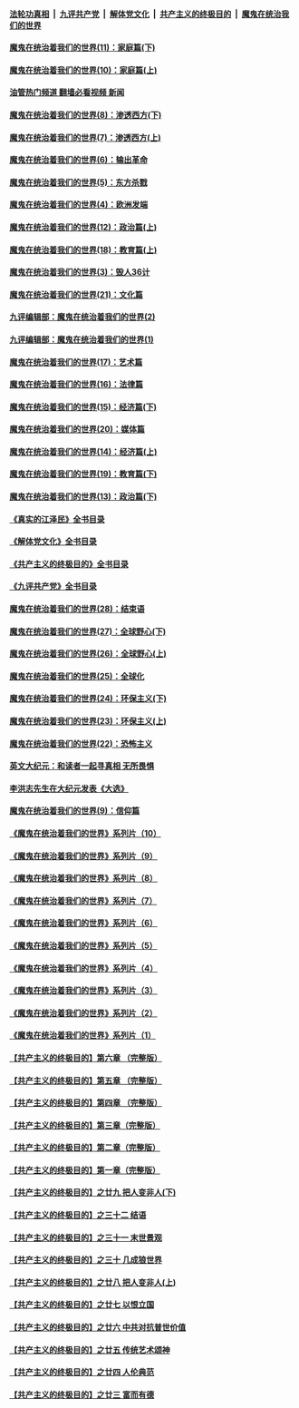 ####  [法轮功真相](../../../../basic/blob/master/README.md?t=11271702) &nbsp;|&nbsp; [九评共产党](../../../../9ping.md/blob/master/README.md?t=11271702) &nbsp;|&nbsp; [解体党文化](../../../../jtdwh.md/blob/master/README.md?t=11271702)  &nbsp;|&nbsp; [共产主义的终极目的](../../../../gczydzjmd.md/blob/master/README.md?t=11271702) &nbsp;|&nbsp; [魔鬼在统治我们的世界](../../../../mgztzwmdsj.md/blob/master/README.md?t=11271702) 

#### [魔鬼在统治着我们的世界(11)：家庭篇(下)](../pages/nsc422/n10440961.md?t=11271702) 

#### [魔鬼在统治着我们的世界(10)：家庭篇(上)](../pages/nsc422/n10435448.md?t=11271702) 

#### [油管热门频道 翻墙必看视频 新闻](http://129.146.143.75:81/youtube.html?11271702)

#### [魔鬼在统治着我们的世界(8)：渗透西方(下)](../pages/nsc422/n10429603.md?t=11271702) 

#### [魔鬼在统治着我们的世界(7)：渗透西方(上)](../pages/nsc422/n10426013.md?t=11271702) 

#### [魔鬼在统治着我们的世界(6)：输出革命](../pages/nsc422/n10421536.md?t=11271702) 

#### [魔鬼在统治着我们的世界(5)：东方杀戮](../pages/nsc422/n10417707.md?t=11271702) 

#### [魔鬼在统治着我们的世界(4)：欧洲发端](../pages/nsc422/n10414890.md?t=11271702) 

#### [魔鬼在统治着我们的世界(12)：政治篇(上)](../pages/nsc422/n10444576.md?t=11271702) 

#### [魔鬼在统治着我们的世界(18)：教育篇(上)](../pages/nsc422/n10526970.md?t=11271702) 

#### [魔鬼在统治着我们的世界(3)：毁人36计](../pages/nsc422/n10411583.md?t=11271702) 

#### [魔鬼在统治着我们的世界(21)：文化篇](../pages/nsc422/n10597706.md?t=11271702) 

#### [九评编辑部：魔鬼在统治着我们的世界(2)](../pages/nsc422/n10410036.md?t=11271702) 

#### [九评编辑部：魔鬼在统治着我们的世界(1)](../pages/nsc422/n10406825.md?t=11271702) 

#### [魔鬼在统治着我们的世界(17)：艺术篇](../pages/nsc422/n10499093.md?t=11271702) 

#### [魔鬼在统治着我们的世界(16)：法律篇](../pages/nsc422/n10485969.md?t=11271702) 

#### [魔鬼在统治着我们的世界(15)：经济篇(下)](../pages/nsc422/n10469975.md?t=11271702) 

#### [魔鬼在统治着我们的世界(20)：媒体篇](../pages/nsc422/n10586579.md?t=11271702) 

#### [魔鬼在统治着我们的世界(14)：经济篇(上)](../pages/nsc422/n10457370.md?t=11271702) 

#### [魔鬼在统治着我们的世界(19)：教育篇(下)](../pages/nsc422/n10564808.md?t=11271702) 

#### [魔鬼在统治着我们的世界(13)：政治篇(下)](../pages/nsc422/n10448270.md?t=11271702) 

#### [《真实的江泽民》全书目录](../pages/nsc422/n13721399.md?t=11271702) 

#### [《解体党文化》全书目录](../pages/nsc422/n13721157.md?t=11271702) 

#### [《共产主义的终极目的》全书目录](../pages/nsc422/n13721048.md?t=11271702) 

#### [《九评共产党》全书目录](../pages/nsc422/n13708085.md?t=11271702) 

#### [魔鬼在统治着我们的世界(28)：结束语](../pages/nsc422/n10936246.md?t=11271702) 

#### [魔鬼在统治着我们的世界(27)：全球野心(下)](../pages/nsc422/n10928319.md?t=11271702) 

#### [魔鬼在统治着我们的世界(26)：全球野心(上)](../pages/nsc422/n10900318.md?t=11271702) 

#### [魔鬼在统治着我们的世界(25)：全球化](../pages/nsc422/n10788205.md?t=11271702) 

#### [魔鬼在统治着我们的世界(24)：环保主义(下)](../pages/nsc422/n10695307.md?t=11271702) 

#### [魔鬼在统治着我们的世界(23)：环保主义(上)](../pages/nsc422/n10688613.md?t=11271702) 

#### [魔鬼在统治着我们的世界(22)：恐怖主义](../pages/nsc422/n10614727.md?t=11271702) 

#### [英文大纪元：和读者一起寻真相 无所畏惧](../pages/nsc422/n12542027.md?t=11271702) 

#### [李洪志先生在大纪元发表《大选》](../pages/nsc422/n12534746.md?t=11271702) 

#### [魔鬼在统治着我们的世界(9)：信仰篇](../pages/nsc422/n10432159.md?t=11271702) 

#### [《魔鬼在统治着我们的世界》系列片（10）](../pages/nsc422/n12292670.md?t=11271702) 

#### [《魔鬼在统治着我们的世界》系列片（9）](../pages/nsc422/n12290859.md?t=11271702) 

#### [《魔鬼在统治着我们的世界》系列片（8）](../pages/nsc422/n12287445.md?t=11271702) 

#### [《魔鬼在统治着我们的世界》系列片（7）](../pages/nsc422/n12283425.md?t=11271702) 

#### [《魔鬼在统治着我们的世界》系列片（6）](../pages/nsc422/n12282314.md?t=11271702) 

#### [《魔鬼在统治着我们的世界》系列片（5）](../pages/nsc422/n12281419.md?t=11271702) 

#### [《魔鬼在统治着我们的世界》系列片（4）](../pages/nsc422/n12274024.md?t=11271702) 

#### [《魔鬼在统治着我们的世界》系列片（3）](../pages/nsc422/n12271322.md?t=11271702) 

#### [《魔鬼在统治着我们的世界》系列片（2）](../pages/nsc422/n12269049.md?t=11271702) 

#### [《魔鬼在统治着我们的世界》系列片（1）](../pages/nsc422/n12267575.md?t=11271702) 

#### [【共产主义的终极目的】第六章 （完整版）](../pages/nsc422/n11428913.md?t=11271702) 

#### [【共产主义的终极目的】第五章 （完整版）](../pages/nsc422/n11428912.md?t=11271702) 

#### [【共产主义的终极目的】第四章 （完整版）](../pages/nsc422/n11428907.md?t=11271702) 

#### [【共产主义的终极目的】第三章（完整版）](../pages/nsc422/n11428848.md?t=11271702) 

#### [【共产主义的终极目的】第二章（完整版）](../pages/nsc422/n11428831.md?t=11271702) 

#### [【共产主义的终极目的】第一章（完整版）](../pages/nsc422/n11417651.md?t=11271702) 

#### [【共产主义的终极目的】之廿九 把人变非人(下)](../pages/nsc422/n11344140.md?t=11271702) 

#### [【共产主义的终极目的】之三十二 结语](../pages/nsc422/n11360535.md?t=11271702) 

#### [【共产主义的终极目的】之三十一 末世景观](../pages/nsc422/n11351129.md?t=11271702) 

#### [【共产主义的终极目的】之三十 几成狼世界](../pages/nsc422/n11348280.md?t=11271702) 

#### [【共产主义的终极目的】之廿八 把人变非人(上)](../pages/nsc422/n11340492.md?t=11271702) 

#### [【共产主义的终极目的】之廿七 以恨立国](../pages/nsc422/n11336944.md?t=11271702) 

#### [【共产主义的终极目的】之廿六 中共对抗普世价值](../pages/nsc422/n11324785.md?t=11271702) 

#### [【共产主义的终极目的】之廿五 传统艺术颂神](../pages/nsc422/n11296396.md?t=11271702) 

#### [【共产主义的终极目的】之廿四 人伦典范](../pages/nsc422/n11296397.md?t=11271702) 

#### [【共产主义的终极目的】之廿三 富而有德](../pages/nsc422/n11283598.md?t=11271702) 

<img src='http://gfw-breaker.win/goodnews/indexes/nsc422.md' width='0px' height='0px'/>
